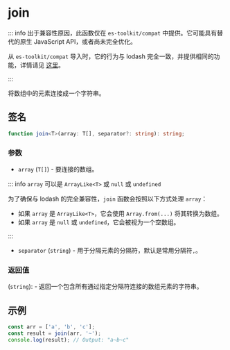 # join

::: info
出于兼容性原因，此函数仅在 `es-toolkit/compat` 中提供。它可能具有替代的原生 JavaScript API，或者尚未完全优化。

从 `es-toolkit/compat` 导入时，它的行为与 lodash 完全一致，并提供相同的功能，详情请见 [这里](../../../compatibility.md)。

:::

将数组中的元素连接成一个字符串。

## 签名

```typescript
function join<T>(array: T[], separator?: string): string;
```

### 参数

- `array` (`T[]`) - 要连接的数组。

::: info `array` 可以是 `ArrayLike<T>` 或 `null` 或 `undefined`

为了确保与 lodash 的完全兼容性，`join` 函数会按照以下方式处理 `array`：

- 如果 `array` 是 `ArrayLike<T>`，它会使用 `Array.from(...)` 将其转换为数组。
- 如果 `array` 是 `null` 或 `undefined`，它会被视为一个空数组。

:::

- `separator` (`string`) - 用于分隔元素的分隔符，默认是常用分隔符`,`。

### 返回值

(`string`): - 返回一个包含所有通过指定分隔符连接的数组元素的字符串。

## 示例

```typescript
const arr = ['a', 'b', 'c'];
const result = join(arr, '~');
console.log(result); // Output: "a~b~c"
```
